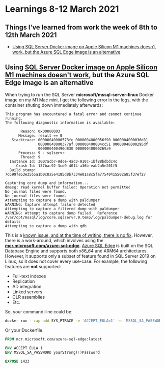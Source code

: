 # Learnings 8-12 March 2021 <!-- omit in toc -->

## Things I've learned from work the week of 8th to 12th March 2021 <!-- omit in toc -->

- [Using SQL Server Docker image on Apple Silicon M1 machines doesn't work, but the Azure SQL Edge image is an alternative](#using-sql-server-docker-image-on-apple-silicon-m1-machines-doesnt-work-but-the-azure-sql-edge-image-is-an-alternative)

## Using [SQL Server Docker image on Apple Silicon M1 machines doesn't work](https://github.com/microsoft/mssql-docker/issues/668), but the Azure SQL Edge image is an alternative

When trying to run the SQL Server **microsoft/mssql-server-linux** Docker image
on my M1 Mac mini, I get the following error in the logs, with the container
shuting down immediately afterwards:

```text
This program has encountered a fatal error and cannot continue running.
The following diagnostic information is available:

       Reason: 0x00000003
      Message: result == 0
   Stacktrace: 00000040000573fe 0000004000056f90 0000004000036d81
               00000040000377af 000000400004cc51 00000040000295df
               000000400490d830 00000040000269a9
      Process: 9 - sqlservr
       Thread: 9
  Instance Id: 3007acb7-9dce-4ad3-910c-1bf88bdbdc4c
     Crash Id: 137bac92-3cd9-4014-a36b-eab2a5e201f5
  Build stamp: 7d599fe53e35b5a1b0c8a5e4185d8b7334e01a8c5fa77540415502a85f37ef27

Capturing core dump and information...
dmesg: read kernel buffer failed: Operation not permitted
No journal files were found.
No journal files were found.
Attempting to capture a dump with paldumper
WARNING: Capture attempt failure detected
Attempting to capture a filtered dump with paldumper
WARNING: Attempt to capture dump failed.  Reference /var/opt/mssql/log/core.sqlservr.9.temp/log/paldumper-debug.log for details
Attempting to capture a dump with gdb
```

This is a
[known issue, and at the time of writing, there is no fix](https://github.com/microsoft/mssql-docker/issues/668).
However, there is a work-around, which involves using the
**[mcr.microsoft.com/azure-sql-edge](https://hub.docker.com/_/microsoft-azure-sql-edge)**.
[Azure SQL Edge](https://docs.microsoft.com/en-us/azure/azure-sql-edge/features)
is built on the SQL Database Engine and supports both x86_64 and ARM64
architectures. However, it supports only a subset of feature found in SQL Server
2019 on Linux, so it does not cover every use-case. For example, the following
features are **not** supported:

- Full-text indexes
- Replication
- AD integration
- Linked servers
- CLR assemblies
- Etc.

So, your command-line could be:

```bash
docker run --cap-add SYS_PTRACE -e 'ACCEPT_EULA=1' -e 'MSSQL_SA_PASSWORD=yourStrong(!)Password' -p 1433:1433 --name azuresqledge -d mcr.microsoft.com/azure-sql-edge
```

Or your Dockerfile:

```Dockerfile
FROM mcr.microsoft.com/azure-sql-edge:latest

ENV ACCEPT_EULA 1
ENV MSSQL_SA_PASSWORD yourStrong(!)Password

EXPOSE 1433
```
